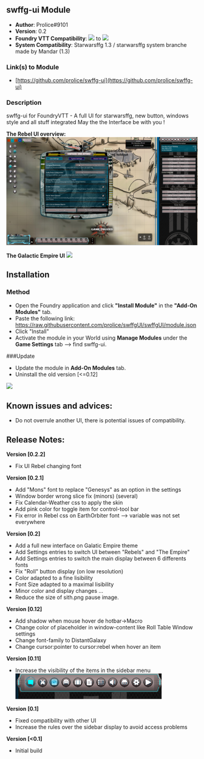 
## swffg-ui Module
* **Author**: Prolice#9101
* **Version**: 0.2
* **Foundry VTT Compatibility**: ![](https://img.shields.io/badge/Foundry-v0.7.4-informational) to ![](https://img.shields.io/badge/Foundry-v0.7.9-informational)
* **System Compatibility**: Starwarsffg 1.3 / starwarsffg system branche made by Mandar (1.3)
 
### Link(s) to Module
* [https://github.com/prolice/swffg-ui](https://github.com/prolice/swffg-ui)

### Description 
swffg-ui for FoundryVTT - A full UI for starwarsffg, new button, windows style and all stuff integrated 
May the the Interface be with you !

**The Rebel UI overview:**
![](https://raw.githubusercontent.com/prolice/swffg-ui/main/ui/Screenshot/Quick-overview.png)

**The Galactic Empire UI**
![](https://raw.githubusercontent.com/prolice/swffgUI/swffg-ui-main/darkside/ui/Screenshot/Quick-overview-empire.png)

## Installation
### Method
* Open the Foundry application and click **"Install Module"** in the **"Add-On Modules"** tab.
* Paste the following link: https://raw.githubusercontent.com/prolice/swffgUI/swffgUI/module.json
* Click "Install"
* Activate the module in your World using **Manage Modules** under the **Game Settings** tab --> find swffg-ui.

###Update
* Update the module in **Add-On Modules** tab.
* Uninstall the old version [<=0.12]

![](https://raw.githubusercontent.com/prolice/swffgUI/swffg-ui-main/ui/Screenshot/delete-the-old-version.png)



## Known issues and advices:
* Do not overrule another UI, there is potential issues of compatibility.

## Release Notes:
**Version [0.2.2]**
* Fix UI Rebel changing font

**Version [0.2.1]**
* Add "Mons" font to replace "Genesys" as an option in the settings
* Window border wrong slice fix (minors) (several)
* Fix Calendar-Weather css to apply the skin
* Add pink color for toggle item for control-tool bar
* Fix error in Rebel css on EarthOrbiter font --> variable was not set everywhere
 
**Version [0.2]**
* Add a full new interface on Galatic Empire theme
* Add Settings entries to switch UI between "Rebels" and "The Empire"
* Add Settings entries to switch the main display between 6 differents fonts
* Fix "Roll" button display (on low resolution)
* Color adapted to a fine lisibility
* Font Size adapted to a maximal lisibility
* Minor color and display changes ...
* Reduce the size of sith.png pause image.

**Version [0.12]**
* Add shadow when mouse hover de hotbar->Macro 
* Change color of placeholder in window-content like Roll Table Window settings
* Change font-family to DistantGalaxy
* Change cursor:pointer to cursor:rebel when hover an item

**Version [0.11]**
* Increase the visibility of the items in the sidebar menu
![](https://raw.githubusercontent.com/prolice/swffg-ui/main/ui/Screenshot/SidebarMenu.png)

**Version [0.1]**
* Fixed compatibility with other UI
* Increase the rules over the sidebar display to avoid access problems

**Version [<0.1]**
* Initial build